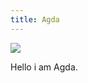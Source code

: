 ```yaml
---
title: Agda
---
```

<a href="http://www.rm.dk/siteassets/om-os/aktuelt/din-guide-til-sundhed/marts-2018/pia2_hq.jpg">
    <img src="http://www.rm.dk/siteassets/om-os/aktuelt/din-guide-til-sundhed/marts-2018/pia2_hq.jpg"/>
</a>

Hello i am Agda.
